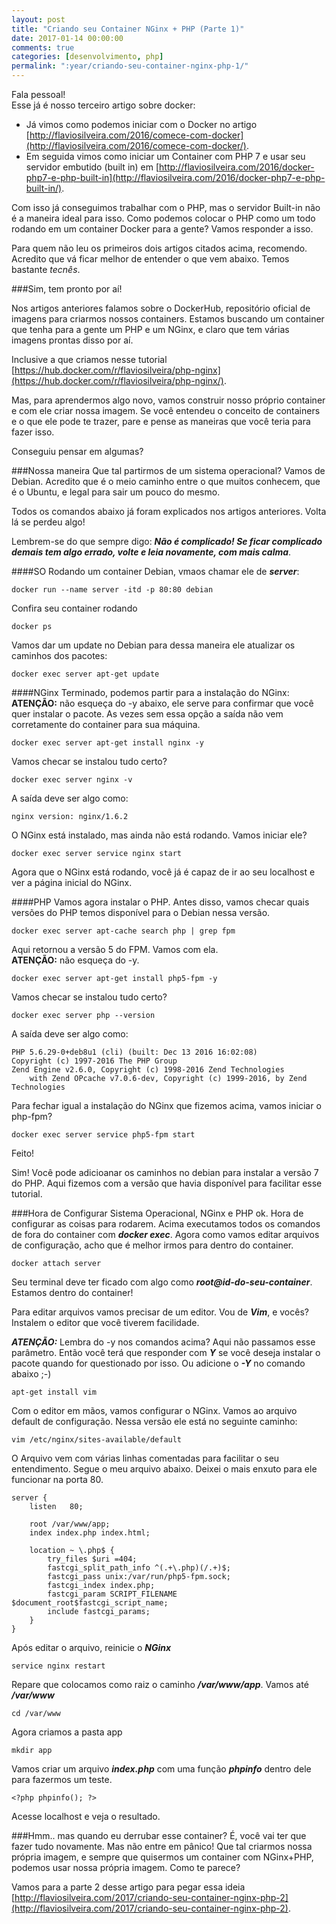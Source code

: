 ```yaml
---
layout: post
title: "Criando seu Container NGinx + PHP (Parte 1)"
date: 2017-01-14 00:00:00
comments: true
categories: [desenvolvimento, php]
permalink: ":year/criando-seu-container-nginx-php-1/"
---
```

Fala pessoal!<br/>Esse já é nosso terceiro artigo sobre docker:

- Já vimos como podemos iniciar com o Docker no artigo [http://flaviosilveira.com/2016/comece-com-docker](http://flaviosilveira.com/2016/comece-com-docker/). 
- Em seguida vimos como iniciar um Container com PHP 7 e usar seu servidor embutido (built in) em [http://flaviosilveira.com/2016/docker-php7-e-php-built-in](http://flaviosilveira.com/2016/docker-php7-e-php-built-in/).

Com isso já conseguimos trabalhar com o PHP, mas o servidor Built-in não é a maneira ideal para isso. Como podemos colocar o PHP como um todo rodando em um container Docker para a gente? Vamos responder a isso.

Para quem não leu os primeiros dois artigos citados acima, recomendo. Acredito que vá ficar melhor de entender o que vem abaixo. Temos bastante *tecnês*.
<!--more-->
###Sim, tem pronto por aí!

Nos artigos anteriores falamos sobre o DockerHub, repositório oficial de imagens para criarmos nossos containers. Estamos buscando um container que tenha para a gente um PHP e um NGinx, e claro que tem várias imagens prontas disso por aí.

Inclusive a que criamos nesse tutorial [https://hub.docker.com/r/flaviosilveira/php-nginx](https://hub.docker.com/r/flaviosilveira/php-nginx/).

Mas, para aprendermos algo novo, vamos construir nosso próprio container e com ele criar nossa imagem. Se você entendeu o conceito de containers e o que ele pode te trazer, pare e pense as maneiras que você teria para fazer isso. 

Conseguiu pensar em algumas?

###Nossa maneira
Que tal partirmos de um sistema operacional? Vamos de Debian. Acredito que é o meio caminho entre o que muitos conhecem, que é o Ubuntu, e legal para sair um pouco do mesmo. 

Todos os comandos abaixo já foram explicados nos artigos anteriores. Volta lá se perdeu algo! 

Lembrem-se do que sempre digo: ***Não é complicado! Se ficar complicado demais tem algo errado, volte e leia novamente, com mais calma***.

####SO
Rodando um container Debian, vmaos chamar ele de ***server***:

	docker run --name server -itd -p 80:80 debian

Confira seu container rodando
	
	docker ps
	
Vamos dar um update no Debian para dessa maneira ele atualizar os caminhos dos pacotes:

	docker exec server apt-get update

####NGinx
Terminado, podemos partir para a instalação do NGinx:<br/>**ATENÇÃO:** não esqueça do -y abaixo, ele serve para confirmar que você quer instalar o pacote. As vezes sem essa opção a saída não vem corretamente do container para sua máquina.

	docker exec server apt-get install nginx -y
	
Vamos checar se instalou tudo certo?

	docker exec server nginx -v
	
A saída deve ser algo como:

	nginx version: nginx/1.6.2
	
O NGinx está instalado, mas ainda não está rodando. Vamos iniciar ele?

	docker exec server service nginx start
	
Agora que o NGinx está rodando, você já é capaz de ir ao seu localhost e ver a página inicial do NGinx.

####PHP
Vamos agora instalar o PHP. Antes disso, vamos checar quais versões do PHP temos disponível para o Debian nessa versão.

	docker exec server apt-cache search php | grep fpm
	
Aqui retornou a versão 5 do FPM. Vamos com ela.<br/>**ATENÇÃO:** não esqueça do -y.

	docker exec server apt-get install php5-fpm -y

Vamos checar se instalou tudo certo?	
	
	docker exec server php --version

A saída deve ser algo como:

	PHP 5.6.29-0+deb8u1 (cli) (built: Dec 13 2016 16:02:08) 
	Copyright (c) 1997-2016 The PHP Group
	Zend Engine v2.6.0, Copyright (c) 1998-2016 Zend Technologies
    	with Zend OPcache v7.0.6-dev, Copyright (c) 1999-2016, by Zend Technologies

Para fechar igual a instalação do NGinx que fizemos acima, vamos iniciar o php-fpm?

	docker exec server service php5-fpm start

Feito!
    	
Sim! Você pode adicioanar os caminhos no debian para instalar a versão 7 do PHP. Aqui fizemos com a versão que havia disponível para facilitar esse tutorial.

###Hora de Configurar
Sistema Operacional, NGinx e PHP ok. Hora de configurar as coisas para rodarem.
Acima executamos todos os comandos de fora do container com ***docker exec***. Agora como vamos editar arquivos de configuração, acho que é melhor irmos para dentro do container.

	docker attach server
	
Seu terminal deve ter ficado com algo como ***root@id-do-seu-container***. Estamos dentro do container!

Para editar arquivos vamos precisar de um editor. Vou de ***Vim***, e vocês? Instalem o editor que você tiverem facilidade.

***ATENÇÃO:*** Lembra do -y nos comandos acima? Aqui não passamos esse parâmetro. Então você terá que responder com ***Y*** se você deseja instalar o pacote quando for questionado por isso. Ou adicione o ***-Y*** no comando abaixo ;-)

	apt-get install vim
	
Com o editor em mãos, vamos configurar o NGinx.
Vamos ao arquivo default de configuração. Nessa versão ele está no seguinte caminho:

	vim /etc/nginx/sites-available/default

O Arquivo vem com várias linhas comentadas para facilitar o seu entendimento.
Segue o meu arquivo abaixo. Deixei o mais enxuto para ele funcionar na porta 80.

	server {
    	listen   80;

    	root /var/www/app;
    	index index.php index.html;

    	location ~ \.php$ {
        	try_files $uri =404;
        	fastcgi_split_path_info ^(.+\.php)(/.+)$;
        	fastcgi_pass unix:/var/run/php5-fpm.sock;
        	fastcgi_index index.php;
        	fastcgi_param SCRIPT_FILENAME $document_root$fastcgi_script_name;
        	include fastcgi_params;
    	}
	}

Após editar o arquivo, reinicie o ***NGinx***

	service nginx restart

Repare que colocamos como raiz o caminho ***/var/www/app***.
Vamos até ***/var/www***
	
	cd /var/www
	
Agora criamos a pasta app

	mkdir app
	
Vamos criar um arquivo ***index.php*** com uma função ***phpinfo*** dentro dele para fazermos um teste.

	<?php phpinfo(); ?>

Acesse localhost e veja o resultado.

###Hmm.. mas quando eu derrubar esse container?
É, você vai ter que fazer tudo novamente. Mas não entre em pânico! Que tal criarmos nossa própria imagem, e sempre que quisermos um container com NGinx+PHP, podemos usar nossa própria imagem. Como te parece?

Vamos para a parte 2 desse artigo para pegar essa ideia [http://flaviosilveira.com/2017/criando-seu-container-nginx-php-2](http://flaviosilveira.com/2017/criando-seu-container-nginx-php-2).